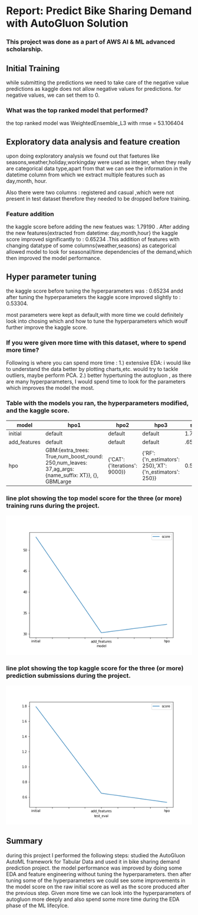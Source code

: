 # Report: Predict Bike Sharing Demand with AutoGluon Solution
### This project was done as a part of AWS AI & ML advanced scholarship. 

## Initial Training
while submitting the predictions we need to take care of the negative value predictions as kaggle does not allow negative values for predictions. for negative values, we can set them to 0.

### What was the top ranked model that performed?
the top ranked model was WeightedEnsemble_L3 with rmse = 53.106404

## Exploratory data analysis and feature creation
upon doing exploratory analysis we found out that faetures like seasons,weather,holiday,workingday were used as integer, when they really are categorical data type,apart from that we can see the information in the datetime column from which we extract multiple features such as day,month, hour.

Also there were two columns : registered and casual ,which were not present in test dataset therefore they needed to be dropped before training.

### Feature addition
the kaggle score before adding the new featues was: 1.79190 . After adding the new features{extracted from datetime: day,month,hour} the kaggle score improved significantly to : 0.65234 .This addition of features with changing datatype of some columns{weather,seasons} as categorical allowed model to look for seasonal/time dependencies of the demand,which then improved the model performance.

## Hyper parameter tuning

the kaggle score before tuning the hyperparameters was : 0.65234 andd after tuning the hyperparameters the kaggle score improved slightly to : 0.53304.

most parameters were kept as default,with more time we could definitely look into chosing which and how to tune the hyperparameters which woulf further improve the kaggle score.

### If you were given more time with this dataset, where to spend more time?
Following is where you can spend more time :
1.) extensive EDA: i would like to understand the data better by plotting charts,etc. would try to tackle outliers, maybe perform PCA.
2.) better hypertuning the autogluon , as there are many hyperparameters, I would spend time to look for the parameters which improves the model the most.

### Table with the models you ran, the hyperparameters modified, and the kaggle score.
|model|hpo1|hpo2|hpo3|score|
|--|--|--|--|--|
|initial|default|default|default|1.79190|
|add_features|default|default|default|.65234|
|hpo|GBM:{extra_trees: True,num_boost_round: 250,num_leaves: 37,ag_args: {name_suffix: XT}}, {}, GBMLarge|{'CAT': {'iterations': 9000}}|{'RF':{'n_estimators': 250},'XT': {'n_estimators': 250}}|0.533004|

### line plot showing the top model score for the three (or more) training runs during the project.

![model_train_score.png](model_train_score.png)

### line plot showing the top kaggle score for the three (or more) prediction submissions during the project.

![model_test_score.png](model_test_score.png)

## Summary
during this project I performed the following steps:
studied the AutoGluon AutoML framework for Tabular Data and used it in bike sharing demand prediction project.
the model performance was improved by doing some EDA and feature engineering without tuning the hyperparameters.
then after tuning some of the hyperparameters we could see some improvements in the model score on the raw initial score as well as the score produced after the previous step.
Given more time we can look into the hyperparameters of autogluon more deeply and also spend some more time during the EDA phase of the ML lifecylce.
